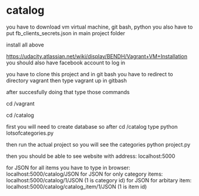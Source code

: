 # catalog
you have to download vm virtual machine, git bash, python
you also have to put fb_clients_secrets.json in main project folder

install all above

https://udacity.atlassian.net/wiki/display/BENDH/Vagrant+VM+Installation you should also have facebook account to log in

you have to clone this project and in git bash you have to redirect to directory vagrant then type vagrant up in gitbash

after succesfully doing that type those commands

cd /vagrant

cd /catalog

first you will need to create database so after cd /catalog type python lotsofcategories.py

then run the actual project so you will see the categories python project.py

then you should be able to see website with address: localhost:5000

for JSON for all items you have to type in browser: localhost:5000/catalog/JSON for JSON for only category items: localhost:5000/catalog/1/JSON (1 is category id) for JSON for arbitary item: localhost:5000/catalog/catalog_item/1/JSON (1 is item id)
